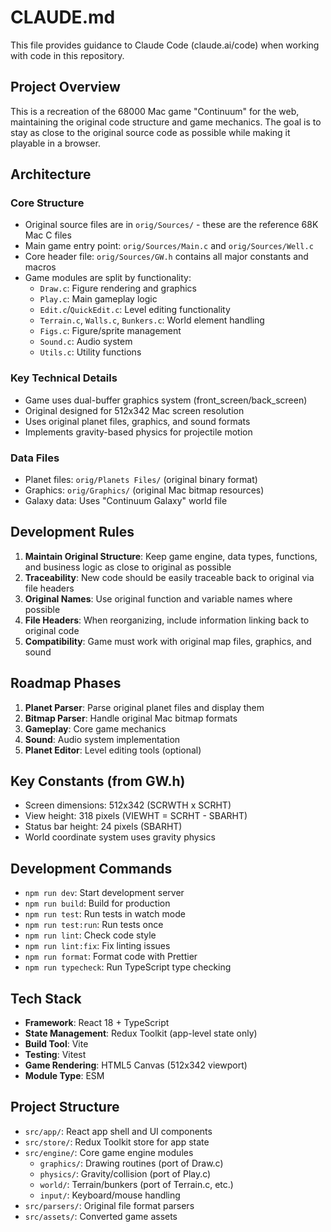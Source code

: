 # CLAUDE.md

This file provides guidance to Claude Code (claude.ai/code) when working with code in this repository.

## Project Overview

This is a recreation of the 68000 Mac game "Continuum" for the web, maintaining the original code structure and game mechanics. The goal is to stay as close to the original source code as possible while making it playable in a browser.

## Architecture

### Core Structure
- Original source files are in `orig/Sources/` - these are the reference 68K Mac C files
- Main game entry point: `orig/Sources/Main.c` and `orig/Sources/Well.c`
- Core header file: `orig/Sources/GW.h` contains all major constants and macros
- Game modules are split by functionality:
  - `Draw.c`: Figure rendering and graphics
  - `Play.c`: Main gameplay logic
  - `Edit.c`/`QuickEdit.c`: Level editing functionality
  - `Terrain.c`, `Walls.c`, `Bunkers.c`: World element handling
  - `Figs.c`: Figure/sprite management
  - `Sound.c`: Audio system
  - `Utils.c`: Utility functions

### Key Technical Details
- Game uses dual-buffer graphics system (front_screen/back_screen)
- Original designed for 512x342 Mac screen resolution
- Uses original planet files, graphics, and sound formats
- Implements gravity-based physics for projectile motion

### Data Files
- Planet files: `orig/Planets Files/` (original binary format)
- Graphics: `orig/Graphics/` (original Mac bitmap resources)
- Galaxy data: Uses "Continuum Galaxy" world file

## Development Rules

1. **Maintain Original Structure**: Keep game engine, data types, functions, and business logic as close to original as possible
2. **Traceability**: New code should be easily traceable back to original via file headers
3. **Original Names**: Use original function and variable names where possible
4. **File Headers**: When reorganizing, include information linking back to original code
5. **Compatibility**: Game must work with original map files, graphics, and sound

## Roadmap Phases

1. **Planet Parser**: Parse original planet files and display them
2. **Bitmap Parser**: Handle original Mac bitmap formats
3. **Gameplay**: Core game mechanics
4. **Sound**: Audio system implementation
5. **Planet Editor**: Level editing tools (optional)

## Key Constants (from GW.h)

- Screen dimensions: 512x342 (SCRWTH x SCRHT)
- View height: 318 pixels (VIEWHT = SCRHT - SBARHT)
- Status bar height: 24 pixels (SBARHT)
- World coordinate system uses gravity physics

## Development Commands

- `npm run dev`: Start development server
- `npm run build`: Build for production
- `npm run test`: Run tests in watch mode
- `npm run test:run`: Run tests once
- `npm run lint`: Check code style
- `npm run lint:fix`: Fix linting issues
- `npm run format`: Format code with Prettier
- `npm run typecheck`: Run TypeScript type checking

## Tech Stack

- **Framework**: React 18 + TypeScript
- **State Management**: Redux Toolkit (app-level state only)
- **Build Tool**: Vite
- **Testing**: Vitest
- **Game Rendering**: HTML5 Canvas (512x342 viewport)
- **Module Type**: ESM

## Project Structure

- `src/app/`: React app shell and UI components
- `src/store/`: Redux Toolkit store for app state
- `src/engine/`: Core game engine modules
  - `graphics/`: Drawing routines (port of Draw.c)
  - `physics/`: Gravity/collision (port of Play.c)
  - `world/`: Terrain/bunkers (port of Terrain.c, etc.)
  - `input/`: Keyboard/mouse handling
- `src/parsers/`: Original file format parsers
- `src/assets/`: Converted game assets